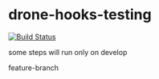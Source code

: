 # drone-hooks-testing

[![Build Status](https://cloud.drone.io/api/badges/sampaiodiego/drone-hooks-testing/status.svg)](https://cloud.drone.io/sampaiodiego/drone-hooks-testing)

some steps will run only on develop

feature-branch
